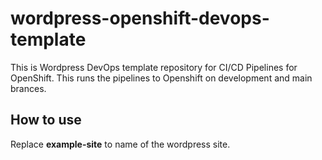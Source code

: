 # wordpress-openshift-devops-template

This is Wordpress DevOps template repository for CI/CD Pipelines for OpenShift. This runs the pipelines to Openshift on development and main brances.

## How to use

Replace **example-site** to name of the wordpress site. 
